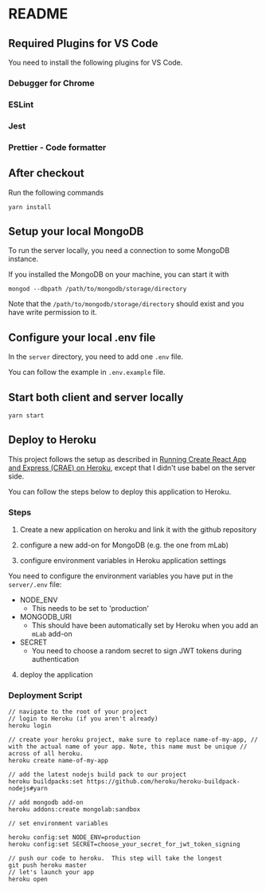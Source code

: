 # README

## Required Plugins for VS Code

You need to install the following plugins for VS Code.

### Debugger for Chrome

### ESLint

### Jest

### Prettier - Code formatter

## After checkout

Run the following commands

```shell
yarn install
```

## Setup your local MongoDB

To run the server locally, you need a connection to some MongoDB instance.

If you installed the MongoDB on your machine, you can start it with

```shell
mongod --dbpath /path/to/mongodb/storage/directory
```

Note that the `/path/to/mongodb/storage/directory` should exist and you have write permission to it.

## Configure your local .env file

In the `server` directory, you need to add one `.env` file.

You can follow the example in `.env.example` file.

## Start both client and server locally

```shell
yarn start
```

## Deploy to Heroku

This project follows the setup as described in [Running Create React App and Express (CRAE) on Heroku](https://originmaster.com/running-create-react-app-and-express-crae-on-heroku-c39a39fe7851), except that I didn't use babel on the server side.

You can follow the steps below to deploy this application to Heroku.

### Steps

1. Create a new application on heroku and link it with the github repository

2. configure a new add-on for MongoDB (e.g. the one from mLab)

3. configure environment variables in Heroku application settings

You need to configure the environment variables you have put in the `server/.env` file:

- NODE_ENV
  - This needs to be set to 'production'
- MONGODB_URI
  - This should have been automatically set by Heroku when you add an `mLab` add-on
- SECRET
  - You need to choose a random secret to sign JWT tokens during authentication

4. deploy the application

### Deployment Script

```shell
// navigate to the root of your project
// login to Heroku (if you aren't already)
heroku login

// create your heroku project, make sure to replace name-of-my-app, // with the actual name of your app. Note, this name must be unique // across of all heroku. 
heroku create name-of-my-app

// add the latest nodejs build pack to our project
heroku buildpacks:set https://github.com/heroku/heroku-buildpack-nodejs#yarn

// add mongodb add-on
heroku addons:create mongolab:sandbox

// set environment variables

heroku config:set NODE_ENV=production
heroku config:set SECRET=choose_your_secret_for_jwt_token_signing

// push our code to heroku.  This step will take the longest
git push heroku master
// let's launch your app
heroku open
```
